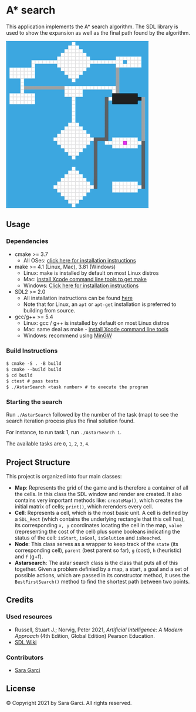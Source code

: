# A* search

This application implements the A* search algorithm. The SDL library is used to show the expansion as well as the final path found by the algorithm.

<img src="images/task_4.gif"/>

## Usage

### Dependencies

* cmake >= 3.7
  * All OSes: [click here for installation instructions](https://cmake.org/install/)
* make >= 4.1 (Linux, Mac), 3.81 (Windows)
  * Linux: make is installed by default on most Linux distros
  * Mac: [install Xcode command line tools to get make](https://developer.apple.com/xcode/features/)
  * Windows: [Click here for installation instructions](http://gnuwin32.sourceforge.net/packages/make.htm)
* SDL2 >= 2.0
  * All installation instructions can be found [here](https://wiki.libsdl.org/Installation)
  * Note that for Linux, an `apt` or `apt-get` installation is preferred to building from source.
* gcc/g++ >= 5.4
  * Linux: gcc / g++ is installed by default on most Linux distros
  * Mac: same deal as make - [install Xcode command line tools](https://developer.apple.com/xcode/features/)
  * Windows: recommend using [MinGW](http://www.mingw.org/)

### Build Instructions

```
$ cmake -S . -B build
$ cmake --build build
$ cd build
$ ctest # pass tests
$ ./AstarSearch <task number> # to execute the program
```

### Starting the search

Run `./AstarSearch` followed by the number of the task (map) to see the search iteration process plus the final solution found.

For instance, to run task 1, run `./AstarSearch 1`.

The available tasks are `0`, `1`, `2`, `3`, `4`.

## Project Structure

This project is organized into four main classes:
* **Map**: Represents the grid of the game and is therefore a container of all the cells. In this class the SDL window and render are created. It also contains very important methods like: `createMap()`, which creates the initial matrix of cells; `print()`, which rerenders every cell.
* **Cell**: Represents a cell, which is the most basic unit. A cell is defined by a `SDL_Rect` (which contains the underlying rectangle that this cell has), its corresponding `x, y` coordinates locating the cell in the map, `value` (representing the cost of the cell) plus some booleans indicating the status of the cell: `isStart`, `isGoal`, `isSolution` and `isReached`.
* **Node**: This class serves as a wrapper to keep track of the `state` (its corresponding cell), `parent` (best parent so far), `g` (cost), `h` (heuristic) and `f` (g+f).
* **Astarsearch**: The astar search class is the class that puts all of this together. Given a problem definied by a map, a start, a goal and a set of possible actions, which are passed in its constructor method, it uses the `BestFirstSearch()` method to find the shortest path between two points.

## Credits

### Used resources

* Russell, Stuart J.; Norvig, Peter 2021, *Artificial Intelligence: A Modern Approach* (4th Edition, Global Edition) Pearson Education.
* [SDL Wiki](https://wiki.libsdl.org/APIByCategory)

### Contributors

* [Sara Garci](s@saragarci.com)

## License

© Copyright 2021 by Sara Garci. All rights reserved.
